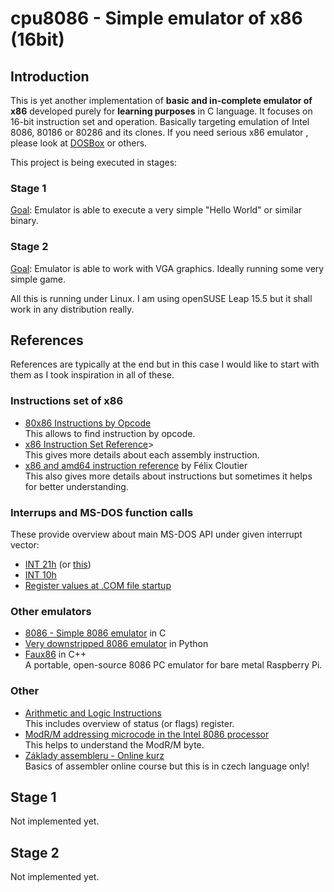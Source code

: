 # cpu8086 - Simple emulator of x86 (16bit)
## Introduction
This is yet another implementation of **basic and in-complete emulator of x86** developed purely for **learning purposes** in C language.
It focuses on 16-bit instruction set and operation. Basically targeting emulation of Intel 8086, 80186 or 80286 and its clones. 
If you need serious x86 emulator , please look at [DOSBox](https://www.dosbox.com/) or others. 

This project is being executed in stages:
### Stage 1
<u>Goal</u>: Emulator is able to execute a very simple "Hello World" or similar binary.

### Stage 2
<u>Goal</u>: Emulator is able to work with VGA graphics. Ideally running some very simple game. 

All this is running under Linux. I am using openSUSE Leap 15.5 but it shall work in any distribution really.
## References
References are typically at the end but in this case I would like to start with them as I took inspiration in all of these. 
### Instructions set of x86
* [80x86 Instructions by Opcode](http://www.c-jump.com/CIS77/reference/Instructions_by_Opcode.html)<br>
This allows to find instruction by opcode.
* [x86 Instruction Set Reference](https://c9x.me/x86/)><br>
This gives more details about each assembly instruction.
* [x86 and amd64 instruction reference](https://www.felixcloutier.com/x86/) by Félix Cloutier<br>
This also gives more details about instructions but sometimes it helps for better understanding. 
### Interrups and MS-DOS function calls
These provide overview about main MS-DOS API under given interrupt vector:
* [INT 21h](https://www.philadelphia.edu.jo/academics/qhamarsheh/uploads/Lecture%2021%20MS-DOS%20Function%20Calls%20_INT%2021h_.pdf) (or [this](http://bbc.nvg.org/doc/Master%20512%20Technical%20Guide/m512techb_int21.htm))
* [INT 10h](https://en.wikipedia.org/wiki/INT_10H)
* [Register values at .COM file startup](http://www.fysnet.net/yourhelp.htm)
### Other emulators
* [8086 - Simple 8086 emulator](https://github.com/reymontero/8086) in C
* [Very downstripped 8086 emulator](https://github.com/julienaubert/py8086) in Python
* [Faux86](https://github.com/jhhoward/Faux86) in C++<br>
A portable, open-source 8086 PC emulator for bare metal Raspberry Pi.
### Other
* [Arithmetic and Logic Instructions](https://www.ic.unicamp.br/~celio/mc404-2006/flags.html)<br>
This includes overview of status (or flags) register.
* [ModR/M addressing microcode in the Intel 8086 processor](http://www.righto.com/2023/02/8086-modrm-addressing.html)<br>
This helps to understand the ModR/M byte.
* [Základy assembleru - Online kurz](https://www.itnetwork.cz/assembler/zaklady)<br>
Basics of assembler online course but this is in czech language only! 
## Stage 1
Not implemented yet. 

## Stage 2
Not implemented yet. 
